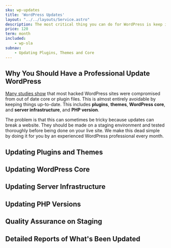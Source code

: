 ```yaml
---
sku: wp-updates
title: 'WordPress Updates'
layout: "../../layouts/Service.astro"
description: The most critical thing you can do for WordPress is keep its plugins and core up-to-date. We do this for you every month, safely and effectively with reporting on how things went.
price: 120
term: month
included: 
    - wp-sla
subnav:
    - Updating Plugins, Themes and Core
---
```


## Why You Should Have a Professional Update WordPress

[Many studies show](https://sucuri.net/reports/19-sucuri-2018-hacked-report.pdf) that most hacked WordPress sites were compromised from out of date core or plugin files. This is almost entirely avoidable by keeping things up-to-date. This includes **plugins**, **themes**, **WordPress core**, and **server infrastructure**, and **PHP version**.

The problem is that this can sometimes be tricky because updates can break a website. They should be made on a staging environment and tested thoroughly before being done on your live site. We make this dead simple by doing it for you by an experienced WordPress professional every month.

## Updating Plugins and Themes

## Updating WordPress Core

## Updating Server Infrastructure

## Updating PHP Versions

## Quality Assurance on Staging

## Detailed Reports of What's Been Updated



